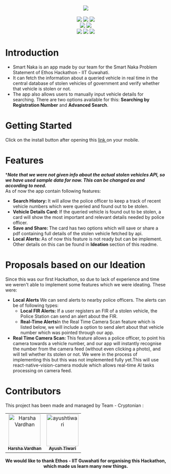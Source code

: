 <H1 align="center"><IMG SRC="https://capsule-render.vercel.app/api?type=rect&color=gradient&height=100&section=footer&text=Smart+Naka+by+Team+Cryptonian&fontSize=50"></H1>
<p align="center">
  <img src="http://ForTheBadge.com/images/badges/built-with-love.svg">
  <img src="http://ForTheBadge.com/images/badges/built-by-developers.svg"> 
  <img src="http://ForTheBadge.com/images/badges/built-with-swag.svg">
  <br>
  <img src="https://img.shields.io/badge/Made%20By-Team%20Cryptonian-red?style=for-the-badge&logo=appveyor">
  <img src="https://img.shields.io/badge/Ethos-IIT%20Guwahati-green?style=for-the-badge&logo=appveyor">
  <br>
  <img src="https://img.shields.io/badge/React_Native-20232A?style=for-the-badge&logo=react&logoColor=61DAFB">
  <img src="https://img.shields.io/badge/Figma-F24E1E?style=for-the-badge&logo=figma&logoColor=white">
  <img src="https://img.shields.io/badge/TypeScript-007ACC?style=for-the-badge&logo=typescript&logoColor=white">
</p>

# Introduction

<ul>
<li>Smart Naka is an app made by our team for the Smart Naka Problem Statement of Ethos Hackathon - IIT Guwahati.</li>

<li>It can fetch the information about a queried vehicle in real time in the central database of stolen vehicles of government and verify whether that vehicle is stolen or not.</li>

<li>The app also allows users to manually input vehicle details for searching. There are two options available for this: <b>Searching by Registration Number</b> and <b>Advanced Search</b>.</li>
</ul>

# Getting Started

Click on the install button after opening this <a href="https://expo.dev/accounts/hv789/projects/smart-naka/builds/ce701497-2a84-4bd1-b93b-01bb7d6e226e"> link </a> on your mobile.

# Features

*<b>*Note that we were not given info about the actual stolen vehicles API, so we have used sample data for now. This can be changed as and according to need.</b>* <br>As of now the app contain following features:
<ul>
<li><b>Search History: </b>It will allow the police officer to keep a track of recent vehicle numbers which were queried and found out to be stolen.</li>

<li><b>Vehicle Details Card: </b>If the queried vehicle is found out to be stolen, a card will show the most important and relevant details needed by police officer.</li>

<li><b>Save and Share: </b>The card has two options which will save or share a pdf containing full details of the stolen vehicle fetched by api.</li>

<li><b>Local Alerts: </b>As of now this feature is not ready but can be implement. Other details on this can be found in <b>Ideation</b> section of this readme.</li>
</ul>

# Proposals based on our Ideation

Since this was our first Hackathon, so due to lack of experience and time we weren't able to implement some features which we were ideating. These were:
<ul>
<li><b>Local Alerts </b>We can send alerts to nearby police officers. The alerts can be of following types:
<ul> 
<li><b>Local FIR Alerts:</b> If a user registers an FIR of a stolen vehicle, the Police Station can send an alert about the FIR. </li>
<li><b>Real-Time Alerts</b>In the Real Time Camera Scan feature which is listed below, we will include a option to send alert about that vehicle number which was pointed through our app.</li>
</ul>
</li>

<li><b>Real Time Camera Scan: </b>This feature allows a police officer, to point his camera towards a vehicle number, and our app will instantly recognise the number from the camera feed (without even clicking a photo), and will tell whether its stolen or not. We were in the process of implementing this but this was not implemented fully yet.This will use react-native-vision-camera module which allows real-time AI tasks processing on camera feed.</li>
</ul>

# Contributors 
This project has been made and managed by Team - Cryptonian :

<table>
  <tr>
    <td align="center">
      <a href="https://github.com/PGautam27">
        <img src="https://avatars.githubusercontent.com/u/99532371?v=4" width="100;" alt="Harsha Vardhan"/>
        <br/>
        <sub><b>Harsha Vardhan</b></sub>
      </a>
    </td>
    <td align="center">
      <a href="https://github.com/ayushtiwari110">
        <img src="https://avatars.githubusercontent.com/u/84335414?v=4" width="100;" alt="ayushtiwari"/>
        <br/>
        <sub><b>Ayush Tiwari</b></sub>
      </a>
    </td>
  </tr>
</table>
<p align='center'><b>We would like to thank Ethos - IIT Guwahati for organising this Hackathon, which made us learn many new things.</b></p>

